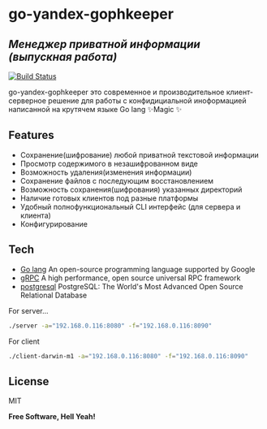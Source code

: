 # go-yandex-gophkeeper
## _Менеджер приватной информации (выпускная работа)_

[![Build Status](https://travis-ci.org/joemccann/dillinger.svg?branch=master)](https://github.com/closable/go-yandex-gophkeeper)

go-yandex-gophkeeper это современное и производительное клиент-серверное решение для работы с конфидициальной иноформацией написанной на крутячем языке Go lang ✨Magic ✨

## Features

- Сохранение(шифрование) любой приватной текстовой информации
- Просмотр содержимого в незашифрованном виде
- Возможность удаления(изменения информации)
- Сохранение файлов с последующим восстановлением
- Возможность сохранения(шифрования) указанных директорий
- Наличие готовых клиентов под разные платформы
- Удобный полнофункциональный CLI интерфейс (для сервера и клиента)
- Конфигурирование

## Tech

- [Go lang](https://go.dev/) An open-source programming language supported by Google
- [gRPC](https://grpc.io/) A high performance, open source universal RPC framework
- [postgresql](https://www.postgresql.org/) PostgreSQL: The World's Most Advanced Open Source Relational Database

For server...

```sh
./server -a="192.168.0.116:8080" -f="192.168.0.116:8090"
```

For client
```sh
./client-darwin-m1 -a="192.168.0.116:8080" -f="192.168.0.116:8090"
```


## License

MIT

**Free Software, Hell Yeah!**
